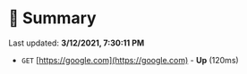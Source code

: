 # 📖 Summary
Last updated: **3/12/2021, 7:30:11 PM**

- `GET` [https://google.com](https://google.com) - **Up** (120ms)
